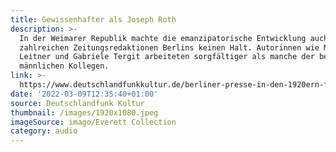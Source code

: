 ```yaml
---
title: Gewissenhafter als Joseph Roth
description: >-
  In der Weimarer Republik machte die emanzipatorische Entwicklung auch vor den
  zahlreichen Zeitungsredaktionen Berlins keinen Halt. Autorinnen wie Maria
  Leitner und Gabriele Tergit arbeiteten sorgfältiger als manche der berühmten
  männlichen Kollegen.
link: >-
  https://www.deutschlandfunkkultur.de/berliner-presse-in-den-1920ern-frauen-in-den-redaktionen-100.html
date: '2022-03-09T12:35:40+01:00'
source: Deutschlandfunk Kultur
thumbnail: /images/1920x1080.jpeg
imageSource: imago/Everett Collection
category: audio
---
```


